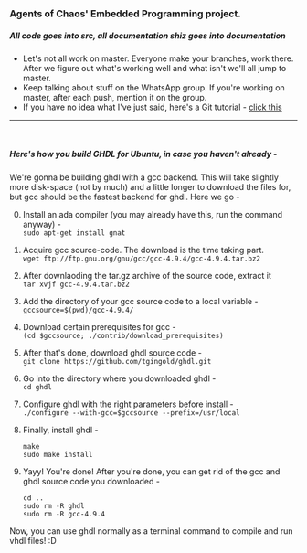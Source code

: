 ### Agents of Chaos' Embedded Programming project.


##### All code goes into src, all documentation shiz goes into documentation

- Let's not all work on master. Everyone make your branches, work there. After we figure out what's working well and what isn't we'll all jump to master.
- Keep talking about stuff on the WhatsApp group. If you're working on master, after each push, mention it on the group.
- If you have no idea what I've just said, here's a Git tutorial - [click this](https://try.github.io/)

---
<br />

##### Here's how you build GHDL for Ubuntu, in case you haven't already - 

We're gonna be building ghdl with a gcc backend. This will take slightly more disk-space (not by much) and a little longer to download the files for, but gcc should be the fastest backend for ghdl. Here we go -  

0. Install an ada compiler (you may already have this, run the command anyway) -  
	`sudo apt-get install gnat`  

1. Acquire gcc source-code. The download is the time taking part.  
	`wget ftp://ftp.gnu.org/gnu/gcc/gcc-4.9.4/gcc-4.9.4.tar.bz2`

2. After downlaoding the tar.gz archive of the source code, extract it  
	`tar xvjf gcc-4.9.4.tar.bz2`

3. Add the directory of your gcc source code to a local variable -  
	`gccsource=$(pwd)/gcc-4.9.4/`

4. Download certain prerequisites for gcc -  
	`(cd $gccsource; ./contrib/download_prerequisites)`

5. After that's done, download ghdl source code -  
	`git clone https://github.com/tgingold/ghdl.git`

6. Go into the directory where you downloaded ghdl -  
	`cd ghdl`

7. Configure ghdl with the right parameters before install -  
	`./configure --with-gcc=$gccsource --prefix=/usr/local`

8. Finally, install ghdl - 
	```
	make
	sudo make install
	```

9. Yayy! You're done! After you're done, you can get rid of the gcc and ghdl source code you downloaded - 
	```
	cd ..
	sudo rm -R ghdl
	sudo rm -R gcc-4.9.4
	```

Now, you can use ghdl normally as a terminal command to compile and run vhdl files! :D